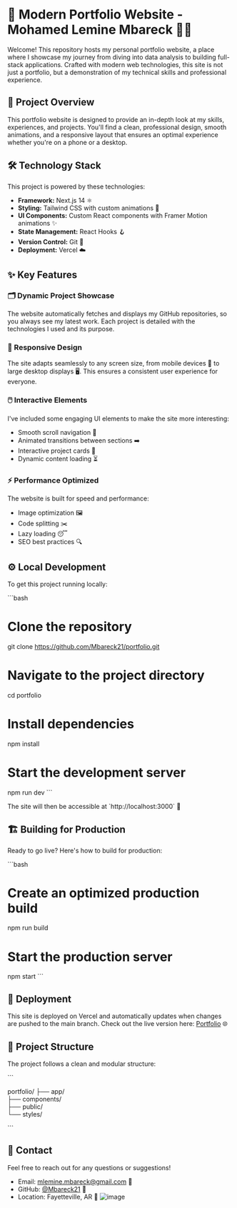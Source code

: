 # 🚀 Modern Portfolio Website - Mohamed Lemine Mbareck 👨‍💻

Welcome! This repository hosts my personal portfolio website, a place where I showcase my journey from diving into data analysis to building full-stack applications. Crafted with modern web technologies, this site is not just a portfolio, but a demonstration of my technical skills and professional experience.

## 🎯 Project Overview

This portfolio website is designed to provide an in-depth look at my skills, experiences, and projects. You'll find a clean, professional design, smooth animations, and a responsive layout that ensures an optimal experience whether you're on a phone or a desktop.

## 🛠️ Technology Stack

This project is powered by these technologies:

- **Framework:** Next.js 14 ⚛️
- **Styling:** Tailwind CSS with custom animations 🎨
- **UI Components:** Custom React components with Framer Motion animations ✨
- **State Management:** React Hooks 🪝
- **Version Control:** Git 🌿
- **Deployment:** Vercel ☁️

## ✨ Key Features

### 🗂️ Dynamic Project Showcase
The website automatically fetches and displays my GitHub repositories, so you always see my latest work. Each project is detailed with the technologies I used and its purpose.

### 📱 Responsive Design
The site adapts seamlessly to any screen size, from mobile devices 📱 to large desktop displays 🖥️. This ensures a consistent user experience for everyone.

### 🖱️ Interactive Elements
I've included some engaging UI elements to make the site more interesting:
- Smooth scroll navigation 📜
- Animated transitions between sections ➡️
- Interactive project cards 🎴
- Dynamic content loading ⏳

### ⚡ Performance Optimized
The website is built for speed and performance:
- Image optimization 🖼️
- Code splitting ✂️
- Lazy loading 😴
- SEO best practices 🔍

## ⚙️ Local Development

To get this project running locally:

\`\`\`bash
# Clone the repository
git clone https://github.com/Mbareck21/portfolio.git

# Navigate to the project directory
cd portfolio

# Install dependencies
npm install

# Start the development server
npm run dev
\`\`\`

The site will then be accessible at \`http://localhost:3000\` 🎉

## 🏗️ Building for Production

Ready to go live? Here's how to build for production:

\`\`\`bash
# Create an optimized production build
npm run build

# Start the production server
npm start
\`\`\`

## 🚀 Deployment

This site is deployed on Vercel and automatically updates when changes are pushed to the main branch. Check out the live version here: [Portfolio](https://portfolio-drab-nine-66.vercel.app/) 🌐

## 📁 Project Structure

The project follows a clean and modular structure:

\`\`\`

portfolio/
├── app/              
├── components/      
├── public/          
└── styles/          

\`\`\`

## 📧 Contact

Feel free to reach out for any questions or suggestions!
- Email: mlemine.mbareck@gmail.com 📧
- GitHub: [@Mbareck21](https://github.com/Mbareck21) 🐙
- Location: Fayetteville, AR 📍
![image](https://github.com/user-attachments/assets/c1d97622-72f7-48dc-a666-a2961b214e30)
